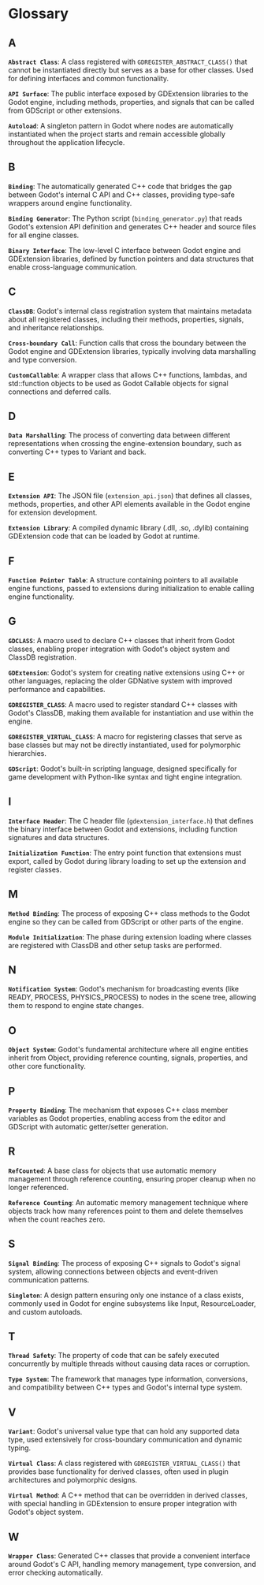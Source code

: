 # Glossary

## A

**`Abstract Class`**: A class registered with `GDREGISTER_ABSTRACT_CLASS()` that cannot be instantiated directly but serves as a base for other classes. Used for defining interfaces and common functionality.

**`API Surface`**: The public interface exposed by GDExtension libraries to the Godot engine, including methods, properties, and signals that can be called from GDScript or other extensions.

**`Autoload`**: A singleton pattern in Godot where nodes are automatically instantiated when the project starts and remain accessible globally throughout the application lifecycle.

## B

**`Binding`**: The automatically generated C++ code that bridges the gap between Godot's internal C API and C++ classes, providing type-safe wrappers around engine functionality.

**`Binding Generator`**: The Python script (`binding_generator.py`) that reads Godot's extension API definition and generates C++ header and source files for all engine classes.

**`Binary Interface`**: The low-level C interface between Godot engine and GDExtension libraries, defined by function pointers and data structures that enable cross-language communication.

## C

**`ClassDB`**: Godot's internal class registration system that maintains metadata about all registered classes, including their methods, properties, signals, and inheritance relationships.

**`Cross-boundary Call`**: Function calls that cross the boundary between the Godot engine and GDExtension libraries, typically involving data marshalling and type conversion.

**`CustomCallable`**: A wrapper class that allows C++ functions, lambdas, and std::function objects to be used as Godot Callable objects for signal connections and deferred calls.

## D

**`Data Marshalling`**: The process of converting data between different representations when crossing the engine-extension boundary, such as converting C++ types to Variant and back.

## E

**`Extension API`**: The JSON file (`extension_api.json`) that defines all classes, methods, properties, and other API elements available in the Godot engine for extension development.

**`Extension Library`**: A compiled dynamic library (.dll, .so, .dylib) containing GDExtension code that can be loaded by Godot at runtime.

## F

**`Function Pointer Table`**: A structure containing pointers to all available engine functions, passed to extensions during initialization to enable calling engine functionality.

## G

**`GDCLASS`**: A macro used to declare C++ classes that inherit from Godot classes, enabling proper integration with Godot's object system and ClassDB registration.

**`GDExtension`**: Godot's system for creating native extensions using C++ or other languages, replacing the older GDNative system with improved performance and capabilities.

**`GDREGISTER_CLASS`**: A macro used to register standard C++ classes with Godot's ClassDB, making them available for instantiation and use within the engine.

**`GDREGISTER_VIRTUAL_CLASS`**: A macro for registering classes that serve as base classes but may not be directly instantiated, used for polymorphic hierarchies.

**`GDScript`**: Godot's built-in scripting language, designed specifically for game development with Python-like syntax and tight engine integration.

## I

**`Interface Header`**: The C header file (`gdextension_interface.h`) that defines the binary interface between Godot and extensions, including function signatures and data structures.

**`Initialization Function`**: The entry point function that extensions must export, called by Godot during library loading to set up the extension and register classes.

## M

**`Method Binding`**: The process of exposing C++ class methods to the Godot engine so they can be called from GDScript or other parts of the engine.

**`Module Initialization`**: The phase during extension loading where classes are registered with ClassDB and other setup tasks are performed.

## N

**`Notification System`**: Godot's mechanism for broadcasting events (like READY, PROCESS, PHYSICS_PROCESS) to nodes in the scene tree, allowing them to respond to engine state changes.

## O

**`Object System`**: Godot's fundamental architecture where all engine entities inherit from Object, providing reference counting, signals, properties, and other core functionality.

## P

**`Property Binding`**: The mechanism that exposes C++ class member variables as Godot properties, enabling access from the editor and GDScript with automatic getter/setter generation.

## R

**`RefCounted`**: A base class for objects that use automatic memory management through reference counting, ensuring proper cleanup when no longer referenced.

**`Reference Counting`**: An automatic memory management technique where objects track how many references point to them and delete themselves when the count reaches zero.

## S

**`Signal Binding`**: The process of exposing C++ signals to Godot's signal system, allowing connections between objects and event-driven communication patterns.

**`Singleton`**: A design pattern ensuring only one instance of a class exists, commonly used in Godot for engine subsystems like Input, ResourceLoader, and custom autoloads.

## T

**`Thread Safety`**: The property of code that can be safely executed concurrently by multiple threads without causing data races or corruption.

**`Type System`**: The framework that manages type information, conversions, and compatibility between C++ types and Godot's internal type system.

## V

**`Variant`**: Godot's universal value type that can hold any supported data type, used extensively for cross-boundary communication and dynamic typing.

**`Virtual Class`**: A class registered with `GDREGISTER_VIRTUAL_CLASS()` that provides base functionality for derived classes, often used in plugin architectures and polymorphic designs.

**`Virtual Method`**: A C++ method that can be overridden in derived classes, with special handling in GDExtension to ensure proper integration with Godot's object system.

## W

**`Wrapper Class`**: Generated C++ classes that provide a convenient interface around Godot's C API, handling memory management, type conversion, and error checking automatically.
